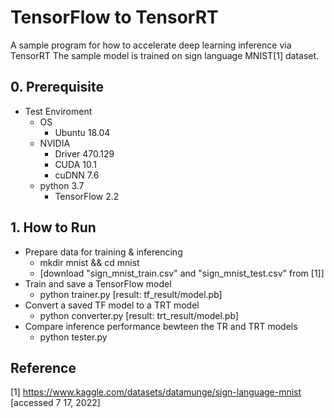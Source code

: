 # TensorFlow to TensorRT

A sample program for how to accelerate deep learning inference via TensorRT
The sample model is trained on sign language MNIST[1] dataset.
  

## 0. Prerequisite
- Test Enviroment
    - OS
        - Ubuntu 18.04
    - NVIDIA
        - Driver 470.129
        - CUDA 10.1
        - cuDNN 7.6
    - python 3.7
        - TensorFlow 2.2

## 1. How to Run
- Prepare data for training & inferencing
    - mkdir mnist && cd mnist
    - [download "sign_mnist_train.csv" and "sign_mnist_test.csv" from [1]]
- Train and save a TensorFlow model
    - python trainer.py [result: tf_result/model.pb]
- Convert a saved TF model to a TRT model
    - python converter.py [result: trt_result/model.pb]
- Compare inference performance bewteen the TR and TRT models
    - python tester.py
    

  
  
## Reference
[1] https://www.kaggle.com/datasets/datamunge/sign-language-mnist [accessed 7 17, 2022]